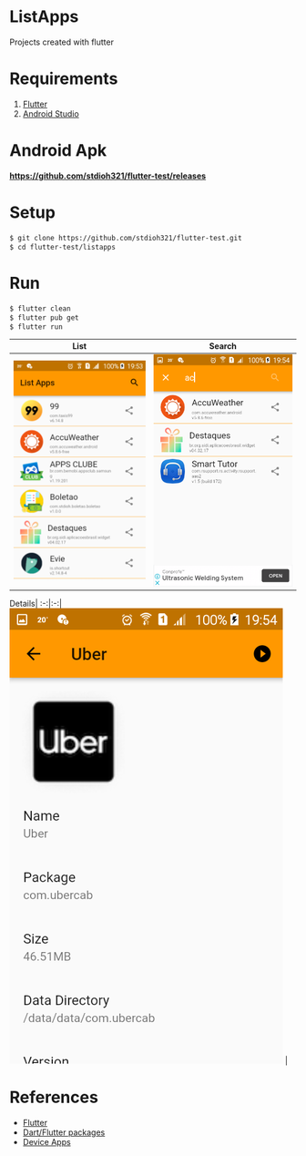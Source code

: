 # ListApps

Projects created with flutter

# Requirements
1. [Flutter](https://flutter.dev/docs/get-started/install)
2. [Android Studio](https://developer.android.com/studio)

# Android Apk
**https://github.com/stdioh321/flutter-test/releases**

# Setup
```
$ git clone https://github.com/stdioh321/flutter-test.git
$ cd flutter-test/listapps
```
# Run
```
$ flutter clean
$ flutter pub get
$ flutter run
```
List|Search
:-:|:-:
![List](docs/screenshots/screenshot_01.png) | ![Search](docs/screenshots/screenshot_02.png)

Details|
:-:|:-:|
![Details](docs/screenshots/screenshot_03.png) |

# References
- [Flutter](https://flutter.dev/)
- [Dart/Flutter packages](https://pub.dev/)
- [Device Apps](https://pub.dev/packages/device_apps)